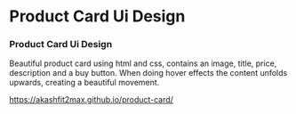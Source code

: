 # Product Card Ui Design
### Product Card Ui Design
Beautiful product card using html and css, contains an image, title, price, description and a buy button. When doing hover effects the content unfolds upwards, creating a beautiful movement.

 https://akashfit2max.github.io/product-card/
